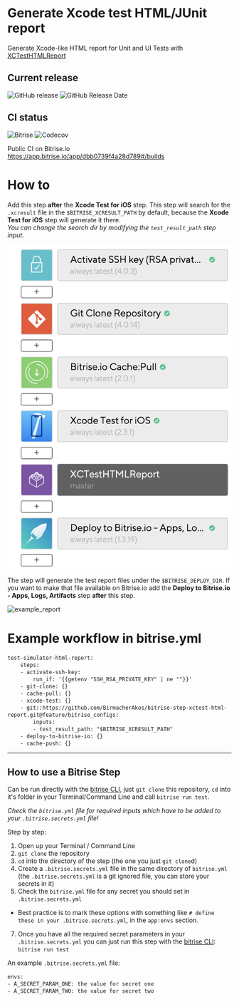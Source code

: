 # Generate Xcode test HTML/JUnit report

Generate Xcode-like HTML report for Unit and UI Tests with [XCTestHTMLReport](https://github.com/TitouanVanBelle/XCTestHTMLReport)

## Current release

![GitHub release](https://img.shields.io/github/release/BirmacherAkos/bitrise-step-xctest-html-report.svg)
![GitHub Release Date](https://img.shields.io/github/release-date/BirmacherAkos/bitrise-step-xctest-html-report.svg)

## CI status

![Bitrise](https://img.shields.io/bitrise/dbb0739f4a28d789.svg?token=HI6D8qe117T1G_O9_Wn9ZQ)
![Codecov](https://img.shields.io/codecov/c/github/BirmacherAkos/bitrise-step-xctest-html-report.svg?token=eeb445314cb94bbaa8ac01bc45cb3d37)

Public CI on Bitrise.io\
https://app.bitrise.io/app/dbb0739f4a28d789#/builds

# How to 
Add this step **after** the **Xcode Test for iOS** step. This step will search for the `.xcresult` file in the `$BITRISE_XCRESULT_PATH` by default, because the **Xcode Test for iOS** step will generate it there.\
*You can change the search dir by modifying the `test_result_path` step input.*
    
![example_workflow](https://github.com/BirmacherAkos/bitrise-step-xctest-html-report/blob/readme_img_store/readme_img_store/example_workflow.png)

The step will generate the test report files under the `$BITRISE_DEPLOY_DIR`. If you want to make that file available on Bitrise.io add the **Deploy to Bitrise.io - Apps, Logs, Artifacts** step **after** this step.

![example_report](https://github.com/BirmacherAkos/bitrise-step-xctest-html-report/blob/readme_img_store/readme_img_store/example_report.gif)

# Example workflow in bitrise.yml
```
test-simulator-html-report:
    steps:
    - activate-ssh-key:
        run_if: '{{getenv "SSH_RSA_PRIVATE_KEY" | ne ""}}'
    - git-clone: {}
    - cache-pull: {}
    - xcode-test: {}
    - git::https://github.com/BirmacherAkos/bitrise-step-xctest-html-report.git@feature/bitrise_configs:
        inputs:
        - test_result_path: "$BITRISE_XCRESULT_PATH"
    - deploy-to-bitrise-io: {}
    - cache-push: {}
```

---

## How to use a Bitrise Step

Can be run directly with the [bitrise CLI](https://github.com/bitrise-io/bitrise),
just `git clone` this repository, `cd` into it's folder in your Terminal/Command Line
and call `bitrise run test`.

*Check the `bitrise.yml` file for required inputs which have to be
added to your `.bitrise.secrets.yml` file!*

Step by step:

1. Open up your Terminal / Command Line
2. `git clone` the repository
3. `cd` into the directory of the step (the one you just `git clone`d)
5. Create a `.bitrise.secrets.yml` file in the same directory of `bitrise.yml`
   (the `.bitrise.secrets.yml` is a git ignored file, you can store your secrets in it)
6. Check the `bitrise.yml` file for any secret you should set in `.bitrise.secrets.yml`
  * Best practice is to mark these options with something like `# define these in your .bitrise.secrets.yml`, in the `app:envs` section.
7. Once you have all the required secret parameters in your `.bitrise.secrets.yml` you can just run this step with the [bitrise CLI](https://github.com/bitrise-io/bitrise): `bitrise run test`

An example `.bitrise.secrets.yml` file:

```
envs:
- A_SECRET_PARAM_ONE: the value for secret one
- A_SECRET_PARAM_TWO: the value for secret two
```
